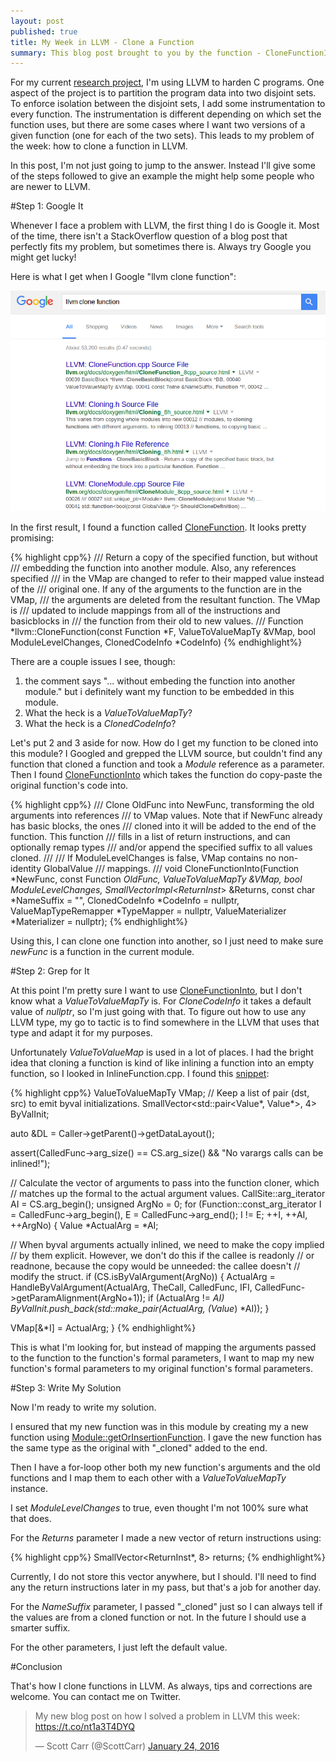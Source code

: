 ```yaml
---
layout: post
published: true
title: My Week in LLVM - Clone a Function
summary: This blog post brought to you by the function - CloneFunctionInto
---
```


For my current [research project](data-confidentiality-and-integrity/), I'm
using LLVM to harden C programs.  One aspect of the project is to partition the
program data into two disjoint sets.  To enforce isolation between the disjoint
sets, I add some instrumentation to every function.  The instrumentation is
different depending on which set the function uses, but there are some cases
where I want two versions of a given function (one for each of the two sets).
This leads to my problem of the week: how to clone a function in LLVM.

In this post, I'm not just going to jump to the answer.  Instead I'll give some
of the steps followed to give an example the might help some people who are
newer to LLVM. 

#Step 1: Google It

Whenever I face a problem with LLVM, the first thing I do is Google it.  Most
of the time, there isn't a StackOverflow question of a blog post that perfectly
fits my problem, but sometimes there is.  Always try Google you might get
lucky!

Here is what I get when I Google "llvm clone function":

![a screen shot](images/google_clone_function.png)

In the first result, I found a function called [CloneFunction](http://llvm.org/docs/doxygen/html/CloneFunction_8cpp_source.html#l00078).  It looks pretty promising:

{% highlight cpp%}
/// Return a copy of the specified function, but without
/// embedding the function into another module.  Also, any references specified
/// in the VMap are changed to refer to their mapped value instead of the
/// original one.  If any of the arguments to the function are in the VMap,
/// the arguments are deleted from the resultant function.  The VMap is
/// updated to include mappings from all of the instructions and basicblocks in
/// the function from their old to new values.
///
Function *llvm::CloneFunction(const Function *F, ValueToValueMapTy &VMap,
                              bool ModuleLevelChanges,
                              ClonedCodeInfo *CodeInfo)
{% endhighlight%}

There are a couple issues I see, though:

1. the comment says "... without embeding the function into another module."  but i definitely want my function to be embedded in this module.
2. What the heck is a *ValueToValueMapTy*?
3. What the heck is a *ClonedCodeInfo*?

Let's put 2 and 3 aside for now.  How do I get my function to be cloned into
this module?  I Googled and grepped the LLVM source, but couldn't find any
function that cloned a function and took a *Module* reference as a parameter.
Then I found
[CloneFunctionInto](http://llvm.org/docs/doxygen/html/Cloning_8h_source.html#l00142)
which takes the function do copy-paste the original function's code into.

{% highlight cpp%}
/// Clone OldFunc into NewFunc, transforming the old arguments into references
/// to VMap values.  Note that if NewFunc already has basic blocks, the ones
/// cloned into it will be added to the end of the function.  This function
/// fills in a list of return instructions, and can optionally remap types
/// and/or append the specified suffix to all values cloned.
///
/// If ModuleLevelChanges is false, VMap contains no non-identity GlobalValue
/// mappings.
///
void CloneFunctionInto(Function *NewFunc, const Function *OldFunc,
                       ValueToValueMapTy &VMap, bool ModuleLevelChanges,
                       SmallVectorImpl<ReturnInst*> &Returns,
                       const char *NameSuffix = "",
                       ClonedCodeInfo *CodeInfo = nullptr,
                       ValueMapTypeRemapper *TypeMapper = nullptr,
                       ValueMaterializer *Materializer = nullptr);
{% endhighlight%}

Using this, I can clone one function into another, so I just need to make sure
*newFunc* is a function in the current module.

#Step 2: Grep for It

At this point I'm pretty sure I want to use
[CloneFunctionInto](http://llvm.org/docs/doxygen/html/CloneFunction_8cpp_source.html#l00078),
but I don't know what a *ValueToValueMapTy* is.  For *CloneCodeInfo* it takes a
default value of *nullptr*, so I'm just going with that.  To figure out how to
use any LLVM type, my go to tactic is to find somewhere in the LLVM that uses
that type and adapt it for my purposes.

Unfortunately *ValueToValueMap* is used in a lot of places.  I had the bright idea that cloning a function is kind of like inlining a function into an empty function, so I looked in InlineFunction.cpp.  I found this [snippet](http://llvm.org/docs/doxygen/html/InlineFunction_8cpp_source.html#l01434):

{% highlight cpp%}
ValueToValueMapTy VMap;
// Keep a list of pair (dst, src) to emit byval initializations.
SmallVector<std::pair<Value*, Value*>, 4> ByValInit;

auto &DL = Caller->getParent()->getDataLayout();

assert(CalledFunc->arg_size() == CS.arg_size() &&
       "No varargs calls can be inlined!");

// Calculate the vector of arguments to pass into the function cloner, which
// matches up the formal to the actual argument values.
CallSite::arg_iterator AI = CS.arg_begin();
unsigned ArgNo = 0;
for (Function::const_arg_iterator I = CalledFunc->arg_begin(),
     E = CalledFunc->arg_end(); I != E; ++I, ++AI, ++ArgNo) {
  Value *ActualArg = *AI;

  // When byval arguments actually inlined, we need to make the copy implied
  // by them explicit.  However, we don't do this if the callee is readonly
  // or readnone, because the copy would be unneeded: the callee doesn't
  // modify the struct.
  if (CS.isByValArgument(ArgNo)) {
    ActualArg = HandleByValArgument(ActualArg, TheCall, CalledFunc, IFI,
                                    CalledFunc->getParamAlignment(ArgNo+1));
    if (ActualArg != *AI)
      ByValInit.push_back(std::make_pair(ActualArg, (Value*) *AI));
  }

  VMap[&*I] = ActualArg;
}
{% endhighlight%}

This is what I'm looking for, but instead of mapping the arguments passed to
the function to the function's formal parameters, I want to map my new
function's formal parameters to my original function's formal parameters.

#Step 3: Write My Solution

Now I'm ready to write my solution.

I ensured that my new function was in this module by creating my a new function using
[Module::getOrInsertionFunction](http://llvm.org/docs/doxygen/html/Module_8cpp_source.html#l00141).
I gave the new function has the same type as the original with "_cloned" added to the end.

Then I have a for-loop other both my new function's arguments and the old
functions and I map them to each other with a *ValueToValueMapTy* instance.

I set *ModuleLevelChanges* to true, even thought I'm not 100% sure what that does.

For the *Returns* parameter I made a new vector of return instructions using:

{% highlight cpp%}
SmallVector<ReturnInst*, 8> returns;
{% endhighlight%}

Currently, I do not store this vector anywhere, but I should.  I'll need to
find any the return instructions later in my pass, but that's a job for another
day.

For the *NameSuffix* parameter, I passed "_cloned" just so I can always tell if the values are from a cloned function or not.  In the future I should use a smarter suffix.

For the other parameters, I just left the default value.

#Conclusion

That's how I clone functions in LLVM.  As always, tips and corrections are welcome.  You can contact me on Twitter.

<blockquote class="twitter-tweet" data-lang="en"><p lang="en" dir="ltr">My new blog post on how I solved a problem in LLVM this week: <a href="https://t.co/nt1a3T4DYQ">https://t.co/nt1a3T4DYQ</a></p>&mdash; Scott Carr (@ScottCarr) <a href="https://twitter.com/ScottCarr/status/691354475815112704">January 24, 2016</a></blockquote>
<script async src="//platform.twitter.com/widgets.js" charset="utf-8"></script>



